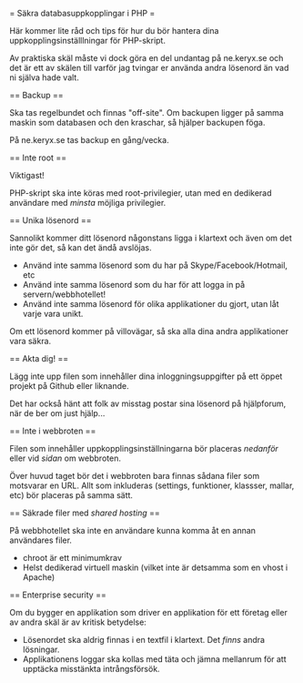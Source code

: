 = Säkra databasuppkopplingar i PHP =

Här kommer lite råd och tips för hur du bör hantera dina uppkopplingsinställlningar för PHP-skript.

Av praktiska skäl måste vi dock göra en del undantag på ne.keryx.se och det är ett av skälen till varför jag tvingar er använda andra lösenord än vad ni själva hade valt.


== Backup ==

Ska tas regelbundet och finnas "off-site". Om backupen ligger på samma maskin som databasen och den kraschar, så hjälper backupen föga.

På ne.keryx.se tas backup en gång/vecka.


== Inte root ==

Viktigast!

PHP-skript ska inte köras med root-privilegier, utan med en dedikerad användare med *minsta* möjliga privilegier.


== Unika lösenord ==

Sannolikt kommer ditt lösenord någonstans ligga i klartext och även om det inte gör det, så kan det ändå avslöjas.

 * Använd inte samma lösenord som du har på Skype/Facebook/Hotmail, etc
 * Använd inte samma lösenord som du har för att logga in på servern/webbhotellet!
 * Använd inte samma lösenord för olika applikationer du gjort, utan låt varje vara unikt.
 
Om ett lösenord kommer på villovägar, så ska alla dina andra applikationer vara säkra.


== Akta dig! ==

Lägg inte upp filen som innehåller dina inloggningsuppgifter på ett öppet projekt på Github eller liknande.

Det har också hänt att folk av misstag postar sina lösenord på hjälpforum, när de ber om just hjälp...


== Inte i webbroten ==

Filen som innehåller uppkopplingsinställningarna bör placeras _nedanför_ eller vid _sidan_ om webbroten.

Över huvud taget bör det i webbroten bara finnas sådana filer som motsvarar en URL. Allt som inkluderas (settings, funktioner, klassser, mallar, etc) bör placeras på samma sätt.


== Säkrade filer med _shared hosting_ ==

På webbhotellet ska inte en användare kunna komma åt en annan användares filer.

 * chroot är ett minimumkrav
 * Helst dedikerad virtuell maskin (vilket inte är detsamma som en vhost i Apache)


== Enterprise security ==
 
 Om du bygger en applikation som driver en applikation för ett företag eller av andra skäl är av kritisk betydelse:
 
 * Lösenordet ska aldrig finnas i en textfil i klartext. Det _finns_ andra lösningar.
 * Applikationens loggar ska kollas med täta och jämna mellanrum för att upptäcka misstänkta intrångsförsök.
 

